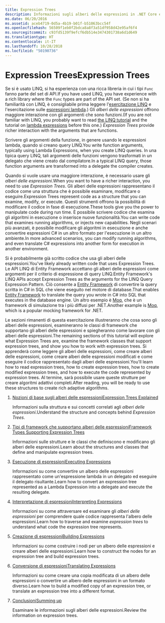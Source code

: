 ```yaml
---
title: Expression Trees
description: Informazioni sugli alberi delle espressioni in .NET Core e su come usarli per rappresentare il codice sotto forma di strutture che è possibile esaminare, modificare ed eseguire.
ms.date: 06/20/2016
ms.assetid: aceb4719-0d5a-4b19-b01f-b51063bcc54f
ms.openlocfilehash: 56509f1eb0f2bdca8a8f3a51df958d42e95af6f4
ms.sourcegitcommit: c93fd5139f9efcf6db514e3474301738a6d1d649
ms.translationtype: HT
ms.contentlocale: it-IT
ms.lasthandoff: 10/28/2018
ms.locfileid: "50190736"
---
```

# <a name="expression-trees"></a><span data-ttu-id="f0fa4-103">Expression Trees</span><span class="sxs-lookup"><span data-stu-id="f0fa4-103">Expression Trees</span></span>

<span data-ttu-id="f0fa4-104">Se si è usato LINQ, si ha esperienza con una ricca libreria in cui i tipi `Func` fanno parte del set di API.</span><span class="sxs-lookup"><span data-stu-id="f0fa4-104">If you have used LINQ, you have experience with a rich library where the `Func` types are part of the API set.</span></span> <span data-ttu-id="f0fa4-105">(Se non si ha familiarità con LINQ, è consigliabile prima leggere l'[esercitazione LINQ](linq/index.md) e l'esercitazione sulle [espressioni lambda](lambda-expressions.md).) Gli *alberi delle espressioni* offrono maggiore interazione con gli argomenti che sono funzioni.</span><span class="sxs-lookup"><span data-stu-id="f0fa4-105">(If you are not familiar with LINQ, you probably want to read [the LINQ tutorial](linq/index.md) and the tutorial on [lambda expressions](lambda-expressions.md) before this one.) *Expression Trees* provide richer interaction with the arguments that are functions.</span></span>

<span data-ttu-id="f0fa4-106">Scrivere gli argomenti della funzione, in genere usando le espressioni lambda, quando si creano query LINQ.</span><span class="sxs-lookup"><span data-stu-id="f0fa4-106">You write function arguments, typically using Lambda Expressions, when you create LINQ queries.</span></span> <span data-ttu-id="f0fa4-107">In una tipica query LINQ, tali argomenti delle funzioni vengono trasformati in un delegato che viene creato dal compilatore.</span><span class="sxs-lookup"><span data-stu-id="f0fa4-107">In a typical LINQ query, those function arguments are transformed into a delegate the compiler creates.</span></span> 

<span data-ttu-id="f0fa4-108">Quando si vuole usare una maggiore interazione, è necessario usare gli *alberi delle espressioni*.</span><span class="sxs-lookup"><span data-stu-id="f0fa4-108">When you want to have a richer interaction, you need to use *Expression Trees*.</span></span>
<span data-ttu-id="f0fa4-109">Gli alberi delle espressioni rappresentano il codice come una struttura che è possibile esaminare, modificare o eseguire.</span><span class="sxs-lookup"><span data-stu-id="f0fa4-109">Expression Trees represent code as a structure that you can examine, modify, or execute.</span></span> <span data-ttu-id="f0fa4-110">Questi strumenti offrono la possibilità di modificare il codice in fase di esecuzione.</span><span class="sxs-lookup"><span data-stu-id="f0fa4-110">These tools give you the power to manipulate code during run time.</span></span> <span data-ttu-id="f0fa4-111">È possibile scrivere codice che esamina gli algoritmi in esecuzione o inserisce nuove funzionalità.</span><span class="sxs-lookup"><span data-stu-id="f0fa4-111">You can write code that examines running algorithms, or injects new capabilities.</span></span> <span data-ttu-id="f0fa4-112">Negli scenari più avanzati, è possibile modificare gli algoritmi in esecuzione e anche convertire espressioni C# in un altro formato per l'esecuzione in un altro ambiente.</span><span class="sxs-lookup"><span data-stu-id="f0fa4-112">In more advanced scenarios, you can modify running algorithms, and even translate C# expressions into another form for execution in another environment.</span></span>

<span data-ttu-id="f0fa4-113">Si è probabilmente già scritto codice che usa gli alberi delle espressioni.</span><span class="sxs-lookup"><span data-stu-id="f0fa4-113">You've likely already written code that uses Expression Trees.</span></span> <span data-ttu-id="f0fa4-114">Le API LINQ di Entity Framework accettano gli alberi delle espressioni come argomenti per il criterio di espressione di query LINQ.</span><span class="sxs-lookup"><span data-stu-id="f0fa4-114">Entity Framework's LINQ APIs accept Expression Trees as the arguments for the LINQ Query Expression Pattern.</span></span>
<span data-ttu-id="f0fa4-115">Ciò consente a [Entity Framework](/ef/) di convertire la query scritta in C# in SQL che viene eseguito nel motore di database.</span><span class="sxs-lookup"><span data-stu-id="f0fa4-115">That enables [Entity Framework](/ef/) to translate the query you wrote in C# into SQL that executes in the database engine.</span></span> <span data-ttu-id="f0fa4-116">Un altro esempio è [Moq](https://github.com/Moq/moq), che è un framework di simulazione tra i più diffusi per .NET.</span><span class="sxs-lookup"><span data-stu-id="f0fa4-116">Another example is [Moq](https://github.com/Moq/moq), which is a popular mocking framework for .NET.</span></span>

<span data-ttu-id="f0fa4-117">Le sezioni rimanenti di questa esercitazione illustreranno che cosa sono gli alberi delle espressioni, esamineranno le classi di framework che supportano gli alberi delle espressioni e spiegheranno come lavorare con gli alberi delle espressioni.</span><span class="sxs-lookup"><span data-stu-id="f0fa4-117">The remaining sections of this tutorial will explore what Expression Trees are, examine the framework classes that support expression trees, and show you how to work with expression trees.</span></span> <span data-ttu-id="f0fa4-118">Si apprenderà come leggere gli alberi delle espressioni, come creare alberi delle espressioni, come creare alberi delle espressioni modificati e come eseguire il codice rappresentato dagli alberi delle espressioni.</span><span class="sxs-lookup"><span data-stu-id="f0fa4-118">You'll learn how to read expression trees, how to create expression trees, how to create modified expression trees, and how to execute the code represented by expression trees.</span></span> <span data-ttu-id="f0fa4-119">Al termine, sarà possibile usare queste strutture per creare algoritmi adattivi completi.</span><span class="sxs-lookup"><span data-stu-id="f0fa4-119">After reading, you will be ready to use these structures to create rich adaptive algorithms.</span></span>

1. [<span data-ttu-id="f0fa4-120">Nozioni di base sugli alberi delle espressioni</span><span class="sxs-lookup"><span data-stu-id="f0fa4-120">Expression Trees Explained</span></span>](expression-trees-explained.md)

    <span data-ttu-id="f0fa4-121">Informazioni sulla struttura e sui concetti correlati agli *alberi delle espressioni*.</span><span class="sxs-lookup"><span data-stu-id="f0fa4-121">Understand the structure and concepts behind *Expression Trees*.</span></span>
    
2. [<span data-ttu-id="f0fa4-122">Tipi di framework che supportano alberi delle espressioni</span><span class="sxs-lookup"><span data-stu-id="f0fa4-122">Framework Types Supporting Expression Trees</span></span>](expression-classes.md)
    
    <span data-ttu-id="f0fa4-123">Informazioni sulle strutture e le classi che definiscono e modificano gli alberi delle espressioni.</span><span class="sxs-lookup"><span data-stu-id="f0fa4-123">Learn about the structures and classes that define and manipulate expression trees.</span></span>
    
3. [<span data-ttu-id="f0fa4-124">Esecuzione di espressioni</span><span class="sxs-lookup"><span data-stu-id="f0fa4-124">Executing Expressions</span></span>](expression-trees-execution.md)

    <span data-ttu-id="f0fa4-125">Informazioni su come convertire un albero delle espressioni rappresentato come un'espressione lambda in un delegato ed eseguire il delegato risultante.</span><span class="sxs-lookup"><span data-stu-id="f0fa4-125">Learn how to convert an expression tree represented as a Lambda Expression into a delegate and execute the resulting delegate.</span></span>

4. [<span data-ttu-id="f0fa4-126">Interpretazione di espressioni</span><span class="sxs-lookup"><span data-stu-id="f0fa4-126">Interpreting Expressions</span></span>](expression-trees-interpreting.md)

    <span data-ttu-id="f0fa4-127">Informazioni su come attraversare ed esaminare gli *alberi delle espressioni* per comprendere quale codice rappresenta l'albero delle espressioni.</span><span class="sxs-lookup"><span data-stu-id="f0fa4-127">Learn how to traverse and examine *expression trees* to understand what code the expression tree represents.</span></span>

5. [<span data-ttu-id="f0fa4-128">Creazione di espressioni</span><span class="sxs-lookup"><span data-stu-id="f0fa4-128">Building Expressions</span></span>](expression-trees-building.md)

    <span data-ttu-id="f0fa4-129">Informazioni su come costruire i nodi per un albero delle espressioni e creare alberi delle espressioni.</span><span class="sxs-lookup"><span data-stu-id="f0fa4-129">Learn how to construct the nodes for an expression tree and build expression trees.</span></span>

6. [<span data-ttu-id="f0fa4-130">Conversione di espressioni</span><span class="sxs-lookup"><span data-stu-id="f0fa4-130">Translating Expressions</span></span>](expression-trees-translating.md)

    <span data-ttu-id="f0fa4-131">Informazioni su come creare una copia modificata di un albero delle espressioni o convertire un albero delle espressioni in un formato diverso.</span><span class="sxs-lookup"><span data-stu-id="f0fa4-131">Learn how to build a modified copy of an expression tree, or translate an expression tree into a different format.</span></span>

7. [<span data-ttu-id="f0fa4-132">Conclusioni</span><span class="sxs-lookup"><span data-stu-id="f0fa4-132">Summing up</span></span>](expression-trees-summary.md)

    <span data-ttu-id="f0fa4-133">Esaminare le informazioni sugli alberi delle espressioni.</span><span class="sxs-lookup"><span data-stu-id="f0fa4-133">Review the information on expression trees.</span></span>
    
